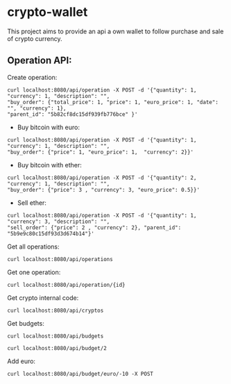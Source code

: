 # crypto-wallet

This project aims to provide an api a own wallet to follow purchase and sale of crypto currency.

Operation API:
--------------

Create operation:

```
curl localhost:8080/api/operation -X POST -d '{"quantity": 1, "currency": 1, "description": "", 
"buy_order": {"total_price": 1, "price": 1, "euro_price": 1, "date": "", "currency": 1}, 
"parent_id": "5b82cf8dc15df939fb776bce" }'
```

* Buy bitcoin with euro:
```
curl localhost:8080/api/operation -X POST -d '{"quantity": 1, "currency": 1, "description": "",
"buy_order": {"price": 1, "euro_price": 1,  "currency": 2}}'
```

* Buy bitcoin with ether:

```
curl localhost:8080/api/operation -X POST -d '{"quantity": 2, "currency": 1, "description": "",
"buy_order": {"price": 3 , "currency": 3, "euro_price": 0.5}}'
```

* Sell ether:

```
curl localhost:8080/api/operation -X POST -d '{"quantity": 1, "currency": 3, "description": "",
"sell_order": {"price": 2 , "currency": 2}, "parent_id": "5b9e9c80c15df93d3d674b14"}'
```

Get all operations:

```
curl localhost:8080/api/operations
```

Get one operation:

```
curl localhost:8080/api/operation/{id}
```

Get crypto internal code:

```
curl localhost:8080/api/cryptos
```

Get budgets:

```
curl localhost:8080/api/budgets

curl localhost:8080/api/budget/2
```

Add euro:

```
curl localhost:8080/api/budget/euro/-10 -X POST
```